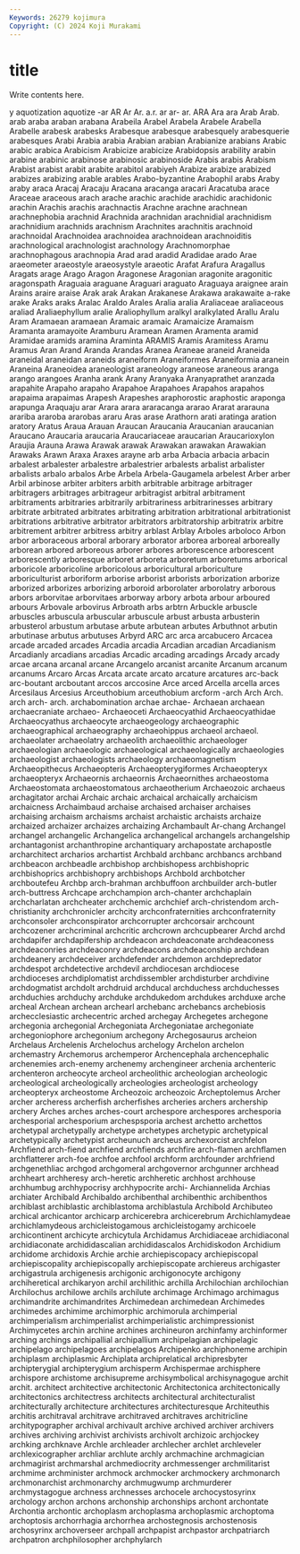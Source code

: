 ```yaml
---
Keywords: 26279 kojimura
Copyright: (C) 2024 Koji Murakami
---
```


# title

Write contents here.



y aquotization
aquotize -ar AR Ar Ar. a.r. ar ar- ar. ARA
Ara ara Arab Arab. arab araba araban arabana Arabeila Arabel
Arabela Arabele Arabella Arabelle arabesk arabesks Arabesque arabesque arabesquely arabesquerie
arabesques Arabi Arabia arabia Arabian arabian Arabianize arabians Arabic arabic
arabica Arabicism Arabicize arabicize Arabidopsis arability arabin arabine arabinic arabinose
arabinosic arabinoside Arabis arabis Arabism Arabist arabist arabit arabite arabitol
arabiyeh Arabize arabize arabized arabizes arabizing arable arables Arabo-byzantine Arabophil
arabs Araby araby araca Aracaj Aracaju Aracana aracanga aracari Aracatuba
arace Araceae araceous arach arache arachic arachide arachidic arachidonic arachin
Arachis arachis arachnactis Arachne arachne arachnean arachnephobia arachnid Arachnida arachnidan
arachnidial arachnidism arachnidium arachnids arachnism Arachnites arachnitis arachnoid arachnoidal Arachnoidea
arachnoidea arachnoidean arachnoiditis arachnological arachnologist arachnology Arachnomorphae arachnophagous arachnopia Arad
arad aradid Aradidae arado Arae araeometer araeostyle araeosystyle araeotic Arafat
Arafura Aragallus Aragats arage Arago Aragon Aragonese Aragonian aragonite aragonitic
aragonspath Araguaia araguane Araguari araguato Araguaya araignee arain Arains araire
araise Arak arak Arakan Arakanese Arakawa arakawaite a-rake arake Araks
araks Aralac Araldo Arales Aralia aralia Araliaceae araliaceous araliad Araliaephyllum
aralie Araliophyllum aralkyl aralkylated Arallu Aralu Aram Aramaean aramaean Aramaic
aramaic Aramaicize Aramaism Aramanta aramayoite Aramburu Aramean Aramen Aramenta aramid
Aramidae aramids aramina Araminta ARAMIS Aramis Aramitess Aramu Aramus Aran
Arand Aranda Arandas Aranea Araneae araneid Araneida araneidal araneidan araneids
araneiform Araneiformes Araneiformia aranein Araneina Araneoidea araneologist araneology araneose araneous
aranga arango arangoes Aranha arank Arany Aranyaka Aranyaprathet aranzada arapahite
Arapaho arapaho Arapahoe Arapahoes Arapahos arapahos arapaima arapaimas Arapesh Arapeshes
araphorostic araphostic araponga arapunga Araquaju arar Arara arara araracanga ararao
Ararat ararauna arariba araroba ararobas araru Aras arase Arathorn arati
aratinga aration aratory Aratus Araua Arauan Araucan Araucania Araucanian araucanian
Araucano Araucaria araucaria Araucariaceae araucarian Araucarioxylon Araujia Arauna Arawa Arawak
arawak Arawakan arawakan Arawakian Arawaks Arawn Araxa Araxes arayne arb
arba Arbacia arbacia arbacin arbalest arbalester arbalestre arbalestrier arbalests arbalist
arbalister arbalists arbalo arbalos Arbe Arbela Arbela-Gaugamela arbelest Arber arber
Arbil arbinose arbiter arbiters arbith arbitrable arbitrage arbitrager arbitragers arbitrages
arbitrageur arbitragist arbitral arbitrament arbitraments arbitraries arbitrarily arbitrariness arbitrarinesses arbitrary
arbitrate arbitrated arbitrates arbitrating arbitration arbitrational arbitrationist arbitrations arbitrative arbitrator
arbitrators arbitratorship arbitratrix arbitre arbitrement arbitrer arbitress arbitry arblast Arblay
Arboles arboloco Arbon arbor arboraceous arboral arborary arborator arborea arboreal
arboreally arborean arbored arboreous arborer arbores arborescence arborescent arborescently arboresque
arboret arboreta arboretum arboretums arborical arboricole arboricoline arboricolous arboricultural arboriculture
arboriculturist arboriform arborise arborist arborists arborization arborize arborized arborizes arborizing
arboroid arborolater arborolatry arborous arbors arborvitae arborvitaes arborway arbory arbota
arbour arboured arbours Arbovale arbovirus Arbroath arbs arbtrn Arbuckle arbuscle
arbuscles arbuscula arbuscular arbuscule arbust arbusta arbusterin arbusterol arbustum arbutase
arbute arbutean arbutes Arbuthnot arbutin arbutinase arbutus arbutuses Arbyrd ARC
arc arca arcabucero Arcacea arcade arcaded arcades Arcadia arcadia Arcadian
arcadian Arcadianism Arcadianly arcadians arcadias Arcadic arcading arcadings Arcady arcady
arcae arcana arcanal arcane Arcangelo arcanist arcanite Arcanum arcanum arcanums
Arcaro Arcas Arcata arcate arcato arcature arcatures arc-back arc-boutant arcboutant
arccos arccosine Arce arced Arcella arcella arces Arcesilaus Arcesius Arceuthobium
arceuthobium arcform -arch Arch Arch. arch arch- arch. archabomination archae
archae- Archaean archaean archaecraniate archaeo- Archaeoceti Archaeocyathid Archaeocyathidae Archaeocyathus archaeocyte
archaeogeology archaeographic archaeographical archaeography archaeohippus archaeol archaeol. archaeolater archaeolatry archaeolith
archaeolithic archaeologer archaeologian archaeologic archaeological archaeologically archaeologies archaeologist archaeologists archaeology
archaeomagnetism Archaeopithecus Archaeopteris Archaeopterygiformes Archaeopteryx archaeopteryx Archaeornis archaeornis Archaeornithes archaeostoma
Archaeostomata archaeostomatous archaeotherium Archaeozoic archaeus archagitator archai Archaic archaic archaical
archaically archaicism archaicness Archaimbaud archaise archaised archaiser archaises archaising archaism
archaisms archaist archaistic archaists archaize archaized archaizer archaizes archaizing Archambault
Ar-chang Archangel archangel archangelic Archangelica archangelical archangels archangelship archantagonist archanthropine
archantiquary archapostate archapostle archarchitect archarios archartist Archbald archbanc archbancs archband
archbeacon archbeadle archbishop archbishopess archbishopric archbishoprics archbishopry archbishops Archbold archbotcher
archboutefeu Archbp arch-brahman archbuffoon archbuilder arch-butler arch-buttress Archcape archchampion arch-chanter
archchaplain archcharlatan archcheater archchemic archchief arch-christendom arch-christianity archchronicler archcity archconfraternities
archconfraternity archconsoler archconspirator archcorrupter archcorsair archcount archcozener archcriminal archcritic archcrown
archcupbearer Archd archd archdapifer archdapifership archdeacon archdeaconate archdeaconess archdeaconries archdeaconry
archdeacons archdeaconship archdean archdeanery archdeceiver archdefender archdemon archdepredator archdespot archdetective
archdevil archdiocesan archdiocese archdioceses archdiplomatist archdissembler archdisturber archdivine archdogmatist archdolt
archdruid archducal archduchess archduchesses archduchies archduchy archduke archdukedom archdukes archduxe
arche archeal Archean archean archearl archebanc archebancs archebiosis archecclesiastic archecentric
arched archegay Archegetes archegone archegonia archegonial Archegoniata Archegoniatae archegoniate archegoniophore
archegonium archegony Archegosaurus archeion Archelaus Archelenis Archelochus archelogy Archelon archelon
archemastry Archemorus archemperor Archencephala archencephalic archenemies arch-enemy archenemy archengineer archenia
archenteric archenteron archeocyte archeol archeolithic archeologian archeologic archeological archeologically archeologies
archeologist archeology archeopteryx archeostome Archeozoic archeozoic Archeptolemus Archer archer archeress
archerfish archerfishes archeries archers archership archery Arches arches arches-court archespore
archespores archesporia archesporial archesporium archespsporia archest archetto archettos archetypal archetypally
archetype archetypes archetypic archetypical archetypically archetypist archeunuch archeus archexorcist archfelon
Archfiend arch-fiend archfiend archfiends archfire arch-flamen archflamen archflatterer arch-foe archfoe
archfool archform archfounder archfriend archgenethliac archgod archgomeral archgovernor archgunner archhead
archheart archheresy arch-heretic archheretic archhost archhouse archhumbug archhypocrisy archhypocrite archi-
Archiannelida Archias archiater Archibald Archibaldo archibenthal archibenthic archibenthos archiblast archiblastic
archiblastoma archiblastula Archibold Archibuteo archical archicantor archicarp archicerebra archicerebrum Archichlamydeae
archichlamydeous archicleistogamous archicleistogamy archicoele archicontinent archicyte archicytula Archidamus Archidiaceae archidiaconal
archidiaconate archididascalian archididascalos Archidiskodon Archidium archidome archidoxis Archie archie archiepiscopacy
archiepiscopal archiepiscopality archiepiscopally archiepiscopate archiereus archigaster archigastrula archigenesis archigonic archigonocyte
archigony archiheretical archikaryon archil archilithic archilla Archilochian archilochian Archilochus archilowe
archils archilute archimage Archimago archimagus archimandrite archimandrites Archimedean archimedean Archimedes
archimedes archimime archimorphic archimorula archimperial archimperialism archimperialist archimperialistic archimpressionist Archimycetes
archin archine archines archineuron archinfamy archinformer arching archings archipallial archipallium
archipelagian archipelagic archipelago archipelagoes archipelagos Archipenko archiphoneme archipin archiplasm archiplasmic
Archiplata archiprelatical archipresbyter archipterygial archipterygium archisperm Archispermae archisphere archispore archistome
archisupreme archisymbolical archisynagogue archit archit. architect architective architectonic Architectonica architectonically
architectonics architectress architects architectural architecturalist architecturally architecture architectures architecturesque Architeuthis
architis architraval architrave architraved architraves architricline architypographer archival archivault archive
archived archiver archivers archives archiving archivist archivists archivolt archizoic archjockey
archking archknave Archle archleader archlecher archlet archleveler archlexicographer archliar archlute
archly archmachine archmagician archmagirist archmarshal archmediocrity archmessenger archmilitarist archmime archminister
archmock archmocker archmockery archmonarch archmonarchist archmonarchy archmugwump archmurderer archmystagogue archness
archnesses archocele archocystosyrinx archology archon archons archonship archonships archont archontate
Archontia archontic archoplasm archoplasma archoplasmic archoptoma archoptosis archorrhagia archorrhea archostegnosis
archostenosis archosyrinx archoverseer archpall archpapist archpastor archpatriarch archpatron archphilosopher archphylarch
